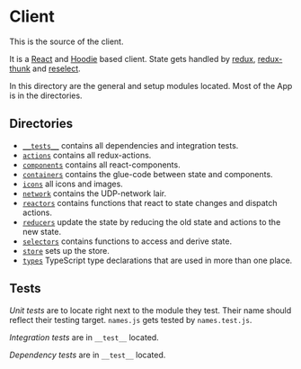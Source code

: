# Client

This is the source of the client.

It is a [React](https://reactjs.org/) and [Hoodie](http://hood.ie/) based client. State gets handled by [redux](https://redux.js.org/), [redux-thunk](https://github.com/reduxjs/redux-thunk) and [reselect](https://www.npmjs.com/package/reselect).

In this directory are the general and setup modules located. Most of the App is in the directories.

## Directories

- [`__tests__`](./__tests__) contains all dependencies and integration tests.
- [`actions`](./actions) contains all redux-actions.
- [`components`](./components) contains all react-components.
- [`containers`](./containers) contains the glue-code between state and components.
- [`icons`](./icons) all icons and images.
- [`network`](./network) contains the UDP-network lair.
- [`reactors`](./reactors) contains functions that react to state changes and dispatch actions.
- [`reducers`]('./reducers) update the state by reducing the old state and actions to the new state.
- [`selectors`](./selectors) contains functions to access and derive state.
- [`store`](./store) sets up the store.
- [`types`](./types) TypeScript type declarations that are used in more than one place.

## Tests

*Unit tests* are to locate right next to the module they test. Their name should reflect their testing target. `names.js` gets tested by `names.test.js`.

*Integration tests* are in `__test__` located.

*Dependency tests* are in `__test__` located.
